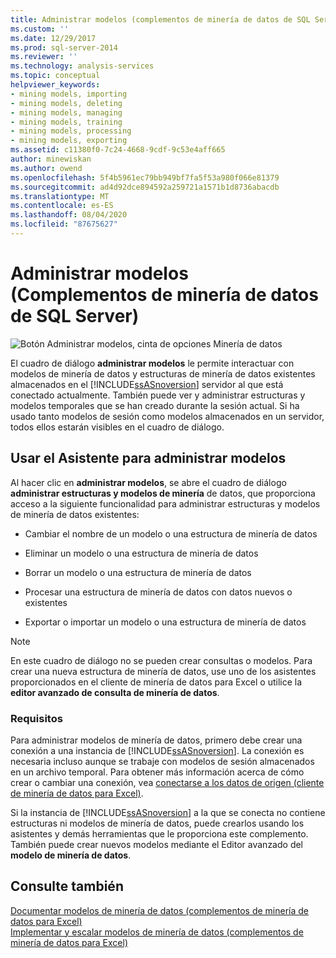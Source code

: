 ```yaml
---
title: Administrar modelos (complementos de minería de datos de SQL Server) | Microsoft Docs
ms.custom: ''
ms.date: 12/29/2017
ms.prod: sql-server-2014
ms.reviewer: ''
ms.technology: analysis-services
ms.topic: conceptual
helpviewer_keywords:
- mining models, importing
- mining models, deleting
- mining models, managing
- mining models, training
- mining models, processing
- mining models, exporting
ms.assetid: c11380f0-7c24-4668-9cdf-9c53e4aff665
author: minewiskan
ms.author: owend
ms.openlocfilehash: 5f4b5961ec79bb949bf7fa5f53a980f066e81379
ms.sourcegitcommit: ad4d92dce894592a259721a1571b1d8736abacdb
ms.translationtype: MT
ms.contentlocale: es-ES
ms.lasthandoff: 08/04/2020
ms.locfileid: "87675627"
---
```

# <a name="manage-models-sql-server-data-mining-add-ins"></a>Administrar modelos (Complementos de minería de datos de SQL Server)
  ![Botón Administrar modelos, cinta de opciones Minería de datos](media/dmc-manage.gif "Botón Administrar modelos, cinta de opciones Minería de datos")  
  
 El cuadro de diálogo **administrar modelos** le permite interactuar con modelos de minería de datos y estructuras de minería de datos existentes almacenados en el [!INCLUDE[ssASnoversion](../includes/ssasnoversion-md.md)] servidor al que está conectado actualmente. También puede ver y administrar estructuras y modelos temporales que se han creado durante la sesión actual. Si ha usado tanto modelos de sesión como modelos almacenados en un servidor, todos ellos estarán visibles en el cuadro de diálogo.  
  
## <a name="using-the-manage-models-wizard"></a>Usar el Asistente para administrar modelos  
 Al hacer clic en **administrar modelos**, se abre el cuadro de diálogo **administrar estructuras y modelos de minería** de datos, que proporciona acceso a la siguiente funcionalidad para administrar estructuras y modelos de minería de datos existentes:  
  
-   Cambiar el nombre de un modelo o una estructura de minería de datos  
  
-   Eliminar un modelo o una estructura de minería de datos  
  
-   Borrar un modelo o una estructura de minería de datos  
  
-   Procesar una estructura de minería de datos con datos nuevos o existentes  
  
-   Exportar o importar un modelo o una estructura de minería de datos  
  
> [!NOTE]  
>  En este cuadro de diálogo no se pueden crear consultas o modelos. Para crear una nueva estructura de minería de datos, use uno de los asistentes proporcionados en el cliente de minería de datos para Excel o utilice la **editor avanzado de consulta de minería de datos**.  
  
### <a name="requirements"></a>Requisitos  
 Para administrar modelos de minería de datos, primero debe crear una conexión a una instancia de [!INCLUDE[ssASnoversion](../includes/ssasnoversion-md.md)]. La conexión es necesaria incluso aunque se trabaje con modelos de sesión almacenados en un archivo temporal. Para obtener más información acerca de cómo crear o cambiar una conexión, vea [conectarse a los datos de origen &#40;cliente de minería de datos para Excel&#41;](connect-to-source-data-data-mining-client-for-excel.md).  
  
 Si la instancia de [!INCLUDE[ssASnoversion](../includes/ssasnoversion-md.md)] a la que se conecta no contiene estructuras ni modelos de minería de datos, puede crearlos usando los asistentes y demás herramientas que le proporciona este complemento. También puede crear nuevos modelos mediante el Editor avanzado del **modelo de minería de datos**.  
  
## <a name="see-also"></a>Consulte también  
 [Documentar modelos de minería de datos &#40;complementos de minería de datos para Excel&#41;](documenting-mining-models-data-mining-add-ins-for-excel.md)   
 [Implementar y escalar modelos de minería de datos &#40;complementos de minería de datos para Excel&#41;](deploying-and-scaling-mining-models-data-mining-add-ins-for-excel.md)   

  
